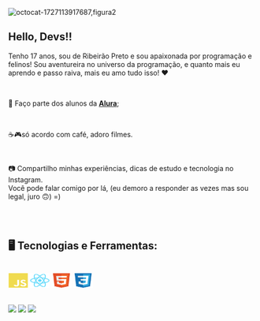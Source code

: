 ![octocat-1727113917687,figura2](https://github.com/user-attachments/assets/62af67bf-45da-448b-ade5-0f5aedbe108b)



<h2>Hello, Devs!!</h2>
<p>Tenho 17 anos, sou de Ribeirão Preto e sou apaixonada por programação e felinos! Sou aventureira no universo da programação, e quanto mais eu aprendo e passo raiva, mais eu amo tudo isso! ❤</p>
  <br>
<p>🤿 Faço parte dos alunos da <a class="links" href="https://www.alura.io"><strong>Alura</strong></a>;</p>
  <br>
<p>☕🎮só acordo com café, adoro filmes.</p>
  <br>
<p>📷 Compartilho minhas experiências, dicas de estudo e tecnologia no Instagram. <br>
  Você pode falar comigo por lá, (eu demoro a responder as vezes mas sou legal, juro 🙃) =) </p>
<br><br>

<h2>🖥️ Tecnologias e Ferramentas:</h2>
<div style="display: inline_block"><br>
  <img align="center" alt="Rafa-Js" height="30" width="40" src="https://raw.githubusercontent.com/devicons/devicon/master/icons/javascript/javascript-plain.svg">
  <img align="center" alt="Rafa-React" height="30" width="40" src="https://raw.githubusercontent.com/devicons/devicon/master/icons/react/react-original.svg">
  <img align="center" alt="Rafa-HTML" height="30" width="40" src="https://raw.githubusercontent.com/devicons/devicon/master/icons/html5/html5-original.svg">
  <img align="center" alt="Rafa-CSS" height="30" width="40" src="https://raw.githubusercontent.com/devicons/devicon/master/icons/css3/css3-original.svg">
</div>
<br><br>
<div> 
  <a href="https://instagram.com/b.ferreiirax" target="_blank"><img src="https://img.shields.io/badge/-Instagram-%23E4405F?style=for-the-badge&logo=instagram&logoColor=white" target="_blank"></a>
  <a href = "mailto:4nabeatriz10@gmail.com"><img src="https://img.shields.io/badge/-Gmail-%23333?style=for-the-badge&logo=gmail&logoColor=white" target="_blank"></a>
  <a href="https://www.linkedin.com/in/ana-beatriz6" target="_blank"><img src="https://img.shields.io/badge/-LinkedIn-%230077B5?style=for-the-badge&logo=linkedin&logoColor=white" target="_blank"></a> 
</div>
